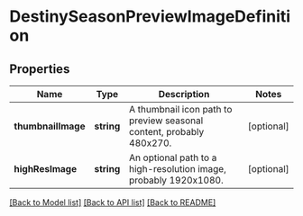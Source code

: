 # DestinySeasonPreviewImageDefinition

## Properties
Name | Type | Description | Notes
------------ | ------------- | ------------- | -------------
**thumbnailImage** | **string** | A thumbnail icon path to preview seasonal content, probably 480x270. | [optional] 
**highResImage** | **string** | An optional path to a high-resolution image, probably 1920x1080. | [optional] 

[[Back to Model list]](../README.md#documentation-for-models) [[Back to API list]](../README.md#documentation-for-api-endpoints) [[Back to README]](../README.md)


